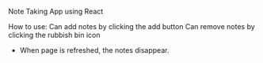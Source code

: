 Note Taking App using React

How to use:
Can add notes by clicking the add button
Can remove notes by clicking the rubbish bin icon

* When page is refreshed, the notes disappear.
